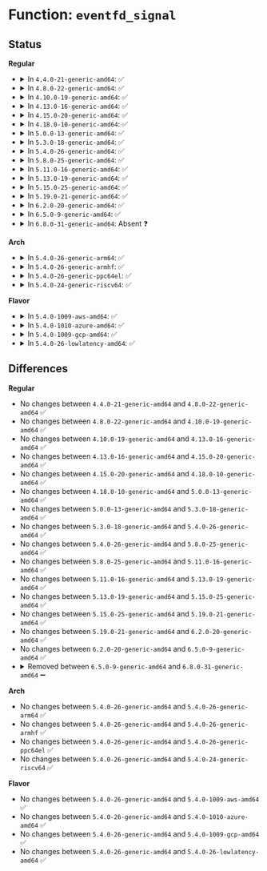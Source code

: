 # Function: <code>eventfd_signal</code>

## Status
<b>Regular</b>
<ul>
<li>
<details>
<summary>In <code>4.4.0-21-generic-amd64</code>: ✅</summary>

```c
__u64 eventfd_signal(struct eventfd_ctx * ctx, __u64 n)
```

```json
{
  "name": "eventfd_signal",
  "collision_type": "Unique Global",
  "inline_type": "No",
  "funcs": [
    {
      "addr": 18446744071581306752,
      "name": "eventfd_signal",
      "external": true,
      "loc": "fs/eventfd.c:54",
      "file": "fs/eventfd.c",
      "inline": "seen, unknown",
      "caller_inline": [],
      "caller_func": [
        "mm/memcontrol.c:mem_cgroup_oom_register_event",
        "mm/memcontrol.c:memcg_event_remove",
        "mm/memcontrol.c:__mem_cgroup_threshold",
        "mm/memcontrol.c:__mem_cgroup_threshold",
        "mm/memcontrol.c:mem_cgroup_oom_synchronize",
        "fs/aio.c:aio_complete"
      ]
    }
  ],
  "symbols": [
    {
      "addr": 18446744071581306752,
      "name": "eventfd_signal",
      "section": ".text",
      "bind": "STB_GLOBAL",
      "size": 116
    }
  ]
}
```
</details>
</li>
<li>
<details>
<summary>In <code>4.8.0-22-generic-amd64</code>: ✅</summary>

```c
__u64 eventfd_signal(struct eventfd_ctx * ctx, __u64 n)
```

```json
{
  "name": "eventfd_signal",
  "collision_type": "Unique Global",
  "inline_type": "No",
  "funcs": [
    {
      "addr": 18446744071581473120,
      "name": "eventfd_signal",
      "external": true,
      "loc": "fs/eventfd.c:54",
      "file": "fs/eventfd.c",
      "inline": "seen, unknown",
      "caller_inline": [],
      "caller_func": [
        "mm/memcontrol.c:memcg_event_remove",
        "mm/memcontrol.c:mem_cgroup_oom_register_event",
        "mm/memcontrol.c:__mem_cgroup_threshold",
        "mm/memcontrol.c:__mem_cgroup_threshold",
        "mm/memcontrol.c:mem_cgroup_oom_synchronize",
        "mm/vmpressure.c:vmpressure_work_fn",
        "fs/aio.c:aio_complete"
      ]
    }
  ],
  "symbols": [
    {
      "addr": 18446744071581473120,
      "name": "eventfd_signal",
      "section": ".text",
      "bind": "STB_GLOBAL",
      "size": 115
    }
  ]
}
```
</details>
</li>
<li>
<details>
<summary>In <code>4.10.0-19-generic-amd64</code>: ✅</summary>

```c
__u64 eventfd_signal(struct eventfd_ctx * ctx, __u64 n)
```

```json
{
  "name": "eventfd_signal",
  "collision_type": "Unique Global",
  "inline_type": "No",
  "funcs": [
    {
      "addr": 18446744071581553808,
      "name": "eventfd_signal",
      "external": true,
      "loc": "fs/eventfd.c:54",
      "file": "fs/eventfd.c",
      "inline": "seen, unknown",
      "caller_inline": [],
      "caller_func": [
        "mm/memcontrol.c:memcg_event_remove",
        "mm/memcontrol.c:mem_cgroup_oom_register_event",
        "mm/memcontrol.c:__mem_cgroup_threshold",
        "mm/memcontrol.c:__mem_cgroup_threshold",
        "mm/memcontrol.c:mem_cgroup_oom_synchronize",
        "mm/vmpressure.c:vmpressure_work_fn",
        "fs/aio.c:aio_complete"
      ]
    }
  ],
  "symbols": [
    {
      "addr": 18446744071581553808,
      "name": "eventfd_signal",
      "section": ".text",
      "bind": "STB_GLOBAL",
      "size": 115
    }
  ]
}
```
</details>
</li>
<li>
<details>
<summary>In <code>4.13.0-16-generic-amd64</code>: ✅</summary>

```c
__u64 eventfd_signal(struct eventfd_ctx * ctx, __u64 n)
```

```json
{
  "name": "eventfd_signal",
  "collision_type": "Unique Global",
  "inline_type": "No",
  "funcs": [
    {
      "addr": 18446744071581607760,
      "name": "eventfd_signal",
      "external": true,
      "loc": "fs/eventfd.c:54",
      "file": "fs/eventfd.c",
      "inline": "seen, unknown",
      "caller_inline": [],
      "caller_func": [
        "mm/memcontrol.c:memcg_event_remove",
        "mm/memcontrol.c:mem_cgroup_oom_register_event",
        "mm/memcontrol.c:__mem_cgroup_threshold",
        "mm/memcontrol.c:__mem_cgroup_threshold",
        "mm/memcontrol.c:mem_cgroup_oom_synchronize",
        "mm/vmpressure.c:vmpressure_work_fn",
        "fs/aio.c:aio_complete"
      ]
    }
  ],
  "symbols": [
    {
      "addr": 18446744071581607760,
      "name": "eventfd_signal",
      "section": ".text",
      "bind": "STB_GLOBAL",
      "size": 115
    }
  ]
}
```
</details>
</li>
<li>
<details>
<summary>In <code>4.15.0-20-generic-amd64</code>: ✅</summary>

```c
__u64 eventfd_signal(struct eventfd_ctx * ctx, __u64 n)
```

```json
{
  "name": "eventfd_signal",
  "collision_type": "Unique Global",
  "inline_type": "No",
  "funcs": [
    {
      "addr": 18446744071581751904,
      "name": "eventfd_signal",
      "external": true,
      "loc": "fs/eventfd.c:54",
      "file": "fs/eventfd.c",
      "inline": "seen, unknown",
      "caller_inline": [],
      "caller_func": [
        "mm/memcontrol.c:memcg_event_remove",
        "mm/memcontrol.c:mem_cgroup_oom_register_event",
        "mm/memcontrol.c:__mem_cgroup_threshold",
        "mm/memcontrol.c:__mem_cgroup_threshold",
        "mm/memcontrol.c:mem_cgroup_oom_synchronize",
        "mm/vmpressure.c:vmpressure_work_fn",
        "fs/aio.c:aio_complete"
      ]
    }
  ],
  "symbols": [
    {
      "addr": 18446744071581751904,
      "name": "eventfd_signal",
      "section": ".text",
      "bind": "STB_GLOBAL",
      "size": 115
    }
  ]
}
```
</details>
</li>
<li>
<details>
<summary>In <code>4.18.0-10-generic-amd64</code>: ✅</summary>

```c
__u64 eventfd_signal(struct eventfd_ctx * ctx, __u64 n)
```

```json
{
  "name": "eventfd_signal",
  "collision_type": "Unique Global",
  "inline_type": "No",
  "funcs": [
    {
      "addr": 18446744071581920400,
      "name": "eventfd_signal",
      "external": true,
      "loc": "fs/eventfd.c:54",
      "file": "fs/eventfd.c",
      "inline": "seen, unknown",
      "caller_inline": [],
      "caller_func": [
        "mm/memcontrol.c:memcg_event_remove",
        "mm/memcontrol.c:mem_cgroup_oom_register_event",
        "mm/memcontrol.c:__mem_cgroup_threshold",
        "mm/memcontrol.c:__mem_cgroup_threshold",
        "mm/memcontrol.c:mem_cgroup_oom_synchronize",
        "mm/vmpressure.c:vmpressure_work_fn",
        "fs/aio.c:aio_complete"
      ]
    }
  ],
  "symbols": [
    {
      "addr": 18446744071581920400,
      "name": "eventfd_signal",
      "section": ".text",
      "bind": "STB_GLOBAL",
      "size": 115
    }
  ]
}
```
</details>
</li>
<li>
<details>
<summary>In <code>5.0.0-13-generic-amd64</code>: ✅</summary>

```c
__u64 eventfd_signal(struct eventfd_ctx * ctx, __u64 n)
```

```json
{
  "name": "eventfd_signal",
  "collision_type": "Unique Global",
  "inline_type": "No",
  "funcs": [
    {
      "addr": 18446744071582004768,
      "name": "eventfd_signal",
      "external": true,
      "loc": "fs/eventfd.c:54",
      "file": "fs/eventfd.c",
      "inline": "seen, unknown",
      "caller_inline": [],
      "caller_func": [
        "mm/memcontrol.c:memcg_event_remove",
        "mm/memcontrol.c:mem_cgroup_oom_register_event",
        "mm/memcontrol.c:mem_cgroup_oom_notify",
        "mm/memcontrol.c:__mem_cgroup_threshold",
        "mm/memcontrol.c:__mem_cgroup_threshold",
        "mm/vmpressure.c:vmpressure_work_fn",
        "fs/aio.c:aio_complete"
      ]
    }
  ],
  "symbols": [
    {
      "addr": 18446744071582004768,
      "name": "eventfd_signal",
      "section": ".text",
      "bind": "STB_GLOBAL",
      "size": 115
    }
  ]
}
```
</details>
</li>
<li>
<details>
<summary>In <code>5.3.0-18-generic-amd64</code>: ✅</summary>

```c
__u64 eventfd_signal(struct eventfd_ctx * ctx, __u64 n)
```

```json
{
  "name": "eventfd_signal",
  "collision_type": "Unique Global",
  "inline_type": "No",
  "funcs": [
    {
      "addr": 18446744071582141328,
      "name": "eventfd_signal",
      "external": true,
      "loc": "fs/eventfd.c:59",
      "file": "fs/eventfd.c",
      "inline": "seen, unknown",
      "caller_inline": [],
      "caller_func": [
        "mm/memcontrol.c:memcg_event_remove",
        "mm/memcontrol.c:mem_cgroup_oom_register_event",
        "mm/memcontrol.c:mem_cgroup_oom_notify",
        "mm/memcontrol.c:__mem_cgroup_threshold",
        "mm/memcontrol.c:__mem_cgroup_threshold",
        "mm/vmpressure.c:vmpressure_work_fn",
        "fs/aio.c:io_submit_one",
        "fs/aio.c:aio_poll_wake",
        "fs/aio.c:aio_poll_complete_work",
        "fs/aio.c:aio_fsync_work",
        "fs/aio.c:aio_complete_rw",
        "fs/io_uring.c:io_cqring_ev_posted"
      ]
    }
  ],
  "symbols": [
    {
      "addr": 18446744071582141328,
      "name": "eventfd_signal",
      "section": ".text",
      "bind": "STB_GLOBAL",
      "size": 119
    }
  ]
}
```
</details>
</li>
<li>
<details>
<summary>In <code>5.4.0-26-generic-amd64</code>: ✅</summary>

```c
__u64 eventfd_signal(struct eventfd_ctx * ctx, __u64 n)
```

```json
{
  "name": "eventfd_signal",
  "collision_type": "Unique Global",
  "inline_type": "No",
  "funcs": [
    {
      "addr": 18446744071582218480,
      "name": "eventfd_signal",
      "external": true,
      "loc": "fs/eventfd.c:61",
      "file": "fs/eventfd.c",
      "inline": "seen, unknown",
      "caller_inline": [],
      "caller_func": [
        "mm/memcontrol.c:memcg_event_remove",
        "mm/memcontrol.c:mem_cgroup_oom_register_event",
        "mm/memcontrol.c:mem_cgroup_oom_notify",
        "mm/memcontrol.c:__mem_cgroup_threshold",
        "mm/memcontrol.c:__mem_cgroup_threshold",
        "mm/vmpressure.c:vmpressure_work_fn",
        "fs/aio.c:io_submit_one",
        "fs/aio.c:aio_poll_complete_work",
        "fs/aio.c:aio_poll_put_work",
        "fs/aio.c:aio_fsync_work",
        "fs/aio.c:aio_complete_rw",
        "fs/io_uring.c:io_cqring_ev_posted",
        "drivers/vfio/pci/vfio_pci.c:vfio_pci_aer_err_detected",
        "drivers/vfio/pci/vfio_pci.c:vfio_pci_request",
        "drivers/vfio/pci/vfio_pci_intrs.c:vfio_pci_set_ctx_trigger_single",
        "drivers/vfio/pci/vfio_pci_intrs.c:vfio_pci_set_msi_trigger",
        "drivers/vfio/pci/vfio_pci_intrs.c:vfio_msihandler",
        "drivers/vfio/pci/vfio_pci_intrs.c:vfio_send_intx_eventfd"
      ]
    }
  ],
  "symbols": [
    {
      "addr": 18446744071582218480,
      "name": "eventfd_signal",
      "section": ".text",
      "bind": "STB_GLOBAL",
      "size": 163
    }
  ]
}
```
</details>
</li>
<li>
<details>
<summary>In <code>5.8.0-25-generic-amd64</code>: ✅</summary>

```c
__u64 eventfd_signal(struct eventfd_ctx * ctx, __u64 n)
```

```json
{
  "name": "eventfd_signal",
  "collision_type": "Unique Global",
  "inline_type": "No",
  "funcs": [
    {
      "addr": 18446744071582455040,
      "name": "eventfd_signal",
      "external": true,
      "loc": "fs/eventfd.c:62",
      "file": "fs/eventfd.c",
      "inline": "seen, unknown",
      "caller_inline": [],
      "caller_func": [
        "mm/memcontrol.c:memcg_event_remove",
        "mm/memcontrol.c:mem_cgroup_oom_register_event",
        "mm/memcontrol.c:mem_cgroup_oom_notify",
        "mm/memcontrol.c:__mem_cgroup_threshold",
        "mm/memcontrol.c:__mem_cgroup_threshold",
        "mm/vmpressure.c:vmpressure_work_fn",
        "fs/aio.c:aio_complete",
        "fs/io_uring.c:io_cqring_ev_posted",
        "drivers/vfio/pci/vfio_pci.c:vfio_pci_aer_err_detected",
        "drivers/vfio/pci/vfio_pci.c:vfio_pci_request",
        "drivers/vfio/pci/vfio_pci_intrs.c:vfio_pci_set_msi_trigger",
        "drivers/vfio/pci/vfio_pci_intrs.c:vfio_pci_set_intx_trigger",
        "drivers/vfio/pci/vfio_pci_intrs.c:vfio_msihandler",
        "drivers/vfio/pci/vfio_pci_intrs.c:vfio_intx_handler"
      ]
    }
  ],
  "symbols": [
    {
      "addr": 18446744071582455040,
      "name": "eventfd_signal",
      "section": ".text",
      "bind": "STB_GLOBAL",
      "size": 162
    }
  ]
}
```
</details>
</li>
<li>
<details>
<summary>In <code>5.11.0-16-generic-amd64</code>: ✅</summary>

```c
__u64 eventfd_signal(struct eventfd_ctx * ctx, __u64 n)
```

```json
{
  "name": "eventfd_signal",
  "collision_type": "Unique Global",
  "inline_type": "No",
  "funcs": [
    {
      "addr": 18446744071582511808,
      "name": "eventfd_signal",
      "external": true,
      "loc": "fs/eventfd.c:62",
      "file": "fs/eventfd.c",
      "inline": "seen, unknown",
      "caller_inline": [],
      "caller_func": [
        "mm/memcontrol.c:memcg_event_remove",
        "mm/memcontrol.c:mem_cgroup_oom_register_event",
        "mm/memcontrol.c:mem_cgroup_oom_notify",
        "mm/memcontrol.c:__mem_cgroup_threshold",
        "mm/memcontrol.c:__mem_cgroup_threshold",
        "mm/vmpressure.c:vmpressure_work_fn",
        "fs/aio.c:aio_complete",
        "fs/io_uring.c:io_cqring_ev_posted_iopoll",
        "fs/io_uring.c:io_cqring_ev_posted",
        "drivers/vfio/pci/vfio_pci.c:vfio_pci_aer_err_detected",
        "drivers/vfio/pci/vfio_pci.c:vfio_pci_request",
        "drivers/vfio/pci/vfio_pci_intrs.c:vfio_pci_set_msi_trigger",
        "drivers/vfio/pci/vfio_pci_intrs.c:vfio_pci_set_intx_trigger",
        "drivers/vfio/pci/vfio_pci_intrs.c:vfio_msihandler",
        "drivers/vfio/pci/vfio_pci_intrs.c:vfio_intx_handler"
      ]
    }
  ],
  "symbols": [
    {
      "addr": 18446744071582511808,
      "name": "eventfd_signal",
      "section": ".text",
      "bind": "STB_GLOBAL",
      "size": 162
    }
  ]
}
```
</details>
</li>
<li>
<details>
<summary>In <code>5.13.0-19-generic-amd64</code>: ✅</summary>

```c
__u64 eventfd_signal(struct eventfd_ctx * ctx, __u64 n)
```

```json
{
  "name": "eventfd_signal",
  "collision_type": "Unique Global",
  "inline_type": "No",
  "funcs": [
    {
      "addr": 18446744071582539584,
      "name": "eventfd_signal",
      "external": true,
      "loc": "fs/eventfd.c:62",
      "file": "fs/eventfd.c",
      "inline": "seen, unknown",
      "caller_inline": [],
      "caller_func": [
        "mm/memcontrol.c:memcg_event_remove",
        "mm/memcontrol.c:mem_cgroup_oom_register_event",
        "mm/memcontrol.c:mem_cgroup_oom_notify",
        "mm/memcontrol.c:__mem_cgroup_threshold",
        "mm/memcontrol.c:__mem_cgroup_threshold",
        "mm/vmpressure.c:vmpressure_work_fn",
        "fs/aio.c:aio_complete",
        "fs/io_uring.c:io_iopoll_complete",
        "fs/io_uring.c:io_cqring_ev_posted",
        "drivers/vfio/pci/vfio_pci.c:vfio_pci_aer_err_detected",
        "drivers/vfio/pci/vfio_pci.c:vfio_pci_request",
        "drivers/vfio/pci/vfio_pci_intrs.c:vfio_pci_set_msi_trigger",
        "drivers/vfio/pci/vfio_pci_intrs.c:vfio_pci_set_intx_trigger",
        "drivers/vfio/pci/vfio_pci_intrs.c:vfio_msihandler",
        "drivers/vfio/pci/vfio_pci_intrs.c:vfio_intx_handler"
      ]
    }
  ],
  "symbols": [
    {
      "addr": 18446744071582539584,
      "name": "eventfd_signal",
      "section": ".text",
      "bind": "STB_GLOBAL",
      "size": 163
    }
  ]
}
```
</details>
</li>
<li>
<details>
<summary>In <code>5.15.0-25-generic-amd64</code>: ✅</summary>

```c
__u64 eventfd_signal(struct eventfd_ctx * ctx, __u64 n)
```

```json
{
  "name": "eventfd_signal",
  "collision_type": "Unique Global",
  "inline_type": "No",
  "funcs": [
    {
      "addr": 18446744071582855680,
      "name": "eventfd_signal",
      "external": true,
      "loc": "fs/eventfd.c:60",
      "file": "fs/eventfd.c",
      "inline": "seen, unknown",
      "caller_inline": [],
      "caller_func": [
        "mm/memcontrol.c:memcg_event_remove",
        "mm/memcontrol.c:mem_cgroup_oom_register_event",
        "mm/memcontrol.c:mem_cgroup_oom_notify",
        "mm/memcontrol.c:__mem_cgroup_threshold",
        "mm/memcontrol.c:__mem_cgroup_threshold",
        "mm/vmpressure.c:vmpressure_work_fn",
        "fs/aio.c:aio_complete",
        "fs/io_uring.c:io_iopoll_complete",
        "fs/io_uring.c:io_cqring_ev_posted",
        "drivers/vfio/pci/vfio_pci_core.c:vfio_pci_aer_err_detected",
        "drivers/vfio/pci/vfio_pci_core.c:vfio_pci_core_request",
        "drivers/vfio/pci/vfio_pci_intrs.c:vfio_pci_set_msi_trigger",
        "drivers/vfio/pci/vfio_pci_intrs.c:vfio_pci_set_intx_trigger",
        "drivers/vfio/pci/vfio_pci_intrs.c:vfio_msihandler",
        "drivers/vfio/pci/vfio_pci_intrs.c:vfio_intx_handler"
      ]
    }
  ],
  "symbols": [
    {
      "addr": 18446744071582855680,
      "name": "eventfd_signal",
      "section": ".text",
      "bind": "STB_GLOBAL",
      "size": 182
    }
  ]
}
```
</details>
</li>
<li>
<details>
<summary>In <code>5.19.0-21-generic-amd64</code>: ✅</summary>

```c
__u64 eventfd_signal(struct eventfd_ctx * ctx, __u64 n)
```

```json
{
  "name": "eventfd_signal",
  "collision_type": "Unique Global",
  "inline_type": "No",
  "funcs": [
    {
      "addr": 18446744071583418160,
      "name": "eventfd_signal",
      "external": true,
      "loc": "fs/eventfd.c:60",
      "file": "fs/eventfd.c",
      "inline": "seen, unknown",
      "caller_inline": [],
      "caller_func": [
        "mm/memcontrol.c:memcg_event_remove",
        "mm/memcontrol.c:mem_cgroup_oom_register_event",
        "mm/memcontrol.c:mem_cgroup_oom_notify",
        "mm/memcontrol.c:__mem_cgroup_threshold",
        "mm/memcontrol.c:__mem_cgroup_threshold",
        "mm/vmpressure.c:vmpressure_work_fn",
        "fs/aio.c:aio_complete",
        "io_uring/io_uring.c:__io_commit_cqring_flush",
        "drivers/vfio/pci/vfio_pci_core.c:vfio_pci_core_aer_err_detected",
        "drivers/vfio/pci/vfio_pci_core.c:vfio_pci_core_request",
        "drivers/vfio/pci/vfio_pci_intrs.c:vfio_pci_set_ctx_trigger_single",
        "drivers/vfio/pci/vfio_pci_intrs.c:vfio_pci_set_msi_trigger",
        "drivers/vfio/pci/vfio_pci_intrs.c:vfio_pci_set_intx_trigger",
        "drivers/vfio/pci/vfio_pci_intrs.c:vfio_pci_set_intx_unmask",
        "drivers/vfio/pci/vfio_pci_intrs.c:vfio_msihandler",
        "drivers/vfio/pci/vfio_pci_intrs.c:vfio_intx_handler"
      ]
    }
  ],
  "symbols": [
    {
      "addr": 18446744071583418160,
      "name": "eventfd_signal",
      "section": ".text",
      "bind": "STB_GLOBAL",
      "size": 206
    }
  ]
}
```
</details>
</li>
<li>
<details>
<summary>In <code>6.2.0-20-generic-amd64</code>: ✅</summary>

```c
__u64 eventfd_signal(struct eventfd_ctx * ctx, __u64 n)
```

```json
{
  "name": "eventfd_signal",
  "collision_type": "Unique Global",
  "inline_type": "No",
  "funcs": [
    {
      "addr": 18446744071584009024,
      "name": "eventfd_signal",
      "external": true,
      "loc": "fs/eventfd.c:88",
      "file": "fs/eventfd.c",
      "inline": "seen, unknown",
      "caller_inline": [],
      "caller_func": [
        "mm/memcontrol.c:memcg_event_remove",
        "mm/memcontrol.c:mem_cgroup_oom_register_event",
        "mm/memcontrol.c:mem_cgroup_oom_notify",
        "mm/memcontrol.c:__mem_cgroup_threshold",
        "mm/memcontrol.c:__mem_cgroup_threshold",
        "mm/vmpressure.c:vmpressure_work_fn",
        "fs/aio.c:aio_complete"
      ]
    }
  ],
  "symbols": [
    {
      "addr": 18446744071584009024,
      "name": "eventfd_signal",
      "section": ".text",
      "bind": "STB_GLOBAL",
      "size": 28
    }
  ]
}
```
</details>
</li>
<li>
<details>
<summary>In <code>6.5.0-9-generic-amd64</code>: ✅</summary>

```c
__u64 eventfd_signal(struct eventfd_ctx * ctx, __u64 n)
```

```json
{
  "name": "eventfd_signal",
  "collision_type": "Unique Global",
  "inline_type": "No",
  "funcs": [
    {
      "addr": 18446744071584233440,
      "name": "eventfd_signal",
      "external": true,
      "loc": "fs/eventfd.c:88",
      "file": "fs/eventfd.c",
      "inline": "seen, unknown",
      "caller_inline": [],
      "caller_func": [
        "mm/memcontrol.c:memcg_event_remove",
        "mm/memcontrol.c:mem_cgroup_oom_register_event",
        "mm/memcontrol.c:mem_cgroup_oom_notify",
        "mm/memcontrol.c:__mem_cgroup_threshold",
        "mm/memcontrol.c:__mem_cgroup_threshold",
        "mm/vmpressure.c:vmpressure_work_fn",
        "fs/aio.c:aio_complete"
      ]
    }
  ],
  "symbols": [
    {
      "addr": 18446744071584233440,
      "name": "eventfd_signal",
      "section": ".text",
      "bind": "STB_GLOBAL",
      "size": 28
    }
  ]
}
```
</details>
</li>
<li>
<details>
<summary>In <code>6.8.0-31-generic-amd64</code>: Absent ❓</summary>

```json
{
  "name": "eventfd_signal",
  "collision_type": "Static Duplication",
  "inline_type": "Full",
  "funcs": [
    {
      "addr": 18446744071583791478,
      "name": "eventfd_signal",
      "external": false,
      "loc": "include/linux/eventfd.h:87",
      "file": "mm/memcontrol.c",
      "inline": "declared, inlined",
      "caller_inline": [
        "mm/memcontrol.c:memcg_event_remove",
        "mm/memcontrol.c:mem_cgroup_oom_register_event",
        "mm/memcontrol.c:mem_cgroup_oom_notify",
        "mm/memcontrol.c:__mem_cgroup_threshold",
        "mm/memcontrol.c:__mem_cgroup_threshold"
      ],
      "caller_func": []
    },
    {
      "addr": 18446744071583829930,
      "name": "eventfd_signal",
      "external": false,
      "loc": "include/linux/eventfd.h:87",
      "file": "mm/vmpressure.c",
      "inline": "declared, inlined",
      "caller_inline": [
        "mm/vmpressure.c:vmpressure_work_fn"
      ],
      "caller_func": []
    },
    {
      "addr": 18446744071584471088,
      "name": "eventfd_signal",
      "external": false,
      "loc": "include/linux/eventfd.h:87",
      "file": "fs/aio.c",
      "inline": "declared, inlined",
      "caller_inline": [
        "fs/aio.c:aio_complete"
      ],
      "caller_func": []
    },
    {
      "addr": 18446744071592145391,
      "name": "eventfd_signal",
      "external": false,
      "loc": "include/linux/eventfd.h:87",
      "file": "drivers/gpu/drm/drm_syncobj.c",
      "inline": "declared, inlined",
      "caller_inline": [
        "drivers/gpu/drm/drm_syncobj.c:syncobj_eventfd_entry_fence_func"
      ],
      "caller_func": []
    }
  ],
  "symbols": []
}
```
</details>
</li>
</ul>
<b>Arch</b>
<ul>
<li>
<details>
<summary>In <code>5.4.0-26-generic-arm64</code>: ✅</summary>

```c
__u64 eventfd_signal(struct eventfd_ctx * ctx, __u64 n)
```

```json
{
  "name": "eventfd_signal",
  "collision_type": "Unique Global",
  "inline_type": "No",
  "funcs": [
    {
      "addr": 18446603336493785360,
      "name": "eventfd_signal",
      "external": true,
      "loc": "fs/eventfd.c:61",
      "file": "fs/eventfd.c",
      "inline": "seen, unknown",
      "caller_inline": [],
      "caller_func": [
        "virt/kvm/eventfd.c:ioeventfd_write",
        "virt/kvm/eventfd.c:irqfd_resampler_ack",
        "mm/memcontrol.c:memcg_event_remove",
        "mm/memcontrol.c:mem_cgroup_oom_register_event",
        "mm/memcontrol.c:mem_cgroup_oom_notify",
        "mm/memcontrol.c:__mem_cgroup_threshold",
        "mm/memcontrol.c:__mem_cgroup_threshold",
        "mm/vmpressure.c:vmpressure_work_fn",
        "fs/aio.c:aio_complete",
        "fs/io_uring.c:io_cqring_ev_posted"
      ]
    }
  ],
  "symbols": [
    {
      "addr": 18446603336493785360,
      "name": "eventfd_signal",
      "section": ".text",
      "bind": "STB_GLOBAL",
      "size": 356
    }
  ]
}
```
</details>
</li>
<li>
<details>
<summary>In <code>5.4.0-26-generic-armhf</code>: ✅</summary>

```c
__u64 eventfd_signal(struct eventfd_ctx * ctx, __u64 n)
```

```json
{
  "name": "eventfd_signal",
  "collision_type": "Unique Global",
  "inline_type": "No",
  "funcs": [
    {
      "addr": 3227297112,
      "name": "eventfd_signal",
      "external": true,
      "loc": "fs/eventfd.c:61",
      "file": "fs/eventfd.c",
      "inline": "seen, unknown",
      "caller_inline": [],
      "caller_func": [
        "mm/memcontrol.c:memcg_event_remove",
        "mm/memcontrol.c:mem_cgroup_oom_register_event",
        "mm/memcontrol.c:mem_cgroup_oom_notify",
        "mm/memcontrol.c:__mem_cgroup_threshold",
        "mm/memcontrol.c:__mem_cgroup_threshold",
        "mm/vmpressure.c:vmpressure_work_fn",
        "fs/aio.c:aio_complete",
        "fs/io_uring.c:io_cqring_ev_posted"
      ]
    }
  ],
  "symbols": [
    {
      "addr": 3227297112,
      "name": "eventfd_signal",
      "section": ".text",
      "bind": "STB_GLOBAL",
      "size": 320
    }
  ]
}
```
</details>
</li>
<li>
<details>
<summary>In <code>5.4.0-26-generic-ppc64el</code>: ✅</summary>

```c
__u64 eventfd_signal(struct eventfd_ctx * ctx, __u64 n)
```

```json
{
  "name": "eventfd_signal",
  "collision_type": "Unique Global",
  "inline_type": "No",
  "funcs": [
    {
      "addr": 13835058055287396848,
      "name": "eventfd_signal",
      "external": true,
      "loc": "fs/eventfd.c:61",
      "file": "fs/eventfd.c",
      "inline": "seen, unknown",
      "caller_inline": [],
      "caller_func": [
        "mm/memcontrol.c:memcg_event_remove",
        "mm/memcontrol.c:mem_cgroup_oom_register_event",
        "mm/memcontrol.c:mem_cgroup_oom_notify",
        "mm/memcontrol.c:__mem_cgroup_threshold",
        "mm/memcontrol.c:__mem_cgroup_threshold",
        "mm/vmpressure.c:vmpressure_work_fn",
        "fs/aio.c:io_submit_one",
        "fs/aio.c:io_submit_one",
        "fs/aio.c:aio_poll_wake",
        "fs/aio.c:aio_poll_complete_work",
        "fs/aio.c:aio_poll_put_work",
        "fs/aio.c:aio_fsync_work",
        "fs/aio.c:aio_complete_rw",
        "fs/io_uring.c:io_cqring_ev_posted",
        "drivers/vfio/pci/vfio_pci.c:vfio_pci_aer_err_detected",
        "drivers/vfio/pci/vfio_pci.c:vfio_pci_request",
        "drivers/vfio/pci/vfio_pci_intrs.c:vfio_pci_set_ctx_trigger_single",
        "drivers/vfio/pci/vfio_pci_intrs.c:vfio_pci_set_msi_trigger",
        "drivers/vfio/pci/vfio_pci_intrs.c:vfio_msihandler",
        "drivers/vfio/pci/vfio_pci_intrs.c:vfio_send_intx_eventfd"
      ]
    }
  ],
  "symbols": [
    {
      "addr": 13835058055287396848,
      "name": "eventfd_signal",
      "section": ".text",
      "bind": "STB_GLOBAL",
      "size": 364
    }
  ]
}
```
</details>
</li>
<li>
<details>
<summary>In <code>5.4.0-24-generic-riscv64</code>: ✅</summary>

```c
__u64 eventfd_signal(struct eventfd_ctx * ctx, __u64 n)
```

```json
{
  "name": "eventfd_signal",
  "collision_type": "Unique Global",
  "inline_type": "No",
  "funcs": [
    {
      "addr": 18446743936273376246,
      "name": "eventfd_signal",
      "external": true,
      "loc": "fs/eventfd.c:61",
      "file": "fs/eventfd.c",
      "inline": "seen, unknown",
      "caller_inline": [],
      "caller_func": [
        "mm/memcontrol.c:memcg_event_remove",
        "mm/memcontrol.c:mem_cgroup_oom_register_event",
        "mm/memcontrol.c:mem_cgroup_oom_notify",
        "mm/memcontrol.c:__mem_cgroup_threshold",
        "mm/memcontrol.c:__mem_cgroup_threshold",
        "mm/vmpressure.c:vmpressure_work_fn",
        "fs/aio.c:aio_complete",
        "fs/io_uring.c:io_cqring_ev_posted"
      ]
    }
  ],
  "symbols": [
    {
      "addr": 18446743936273376246,
      "name": "eventfd_signal",
      "section": ".text",
      "bind": "STB_GLOBAL",
      "size": 246
    }
  ]
}
```
</details>
</li>
</ul>
<b>Flavor</b>
<ul>
<li>
<details>
<summary>In <code>5.4.0-1009-aws-amd64</code>: ✅</summary>

```c
__u64 eventfd_signal(struct eventfd_ctx * ctx, __u64 n)
```

```json
{
  "name": "eventfd_signal",
  "collision_type": "Unique Global",
  "inline_type": "No",
  "funcs": [
    {
      "addr": 18446744071582187216,
      "name": "eventfd_signal",
      "external": true,
      "loc": "fs/eventfd.c:61",
      "file": "fs/eventfd.c",
      "inline": "seen, unknown",
      "caller_inline": [],
      "caller_func": [
        "mm/memcontrol.c:memcg_event_remove",
        "mm/memcontrol.c:mem_cgroup_oom_register_event",
        "mm/memcontrol.c:mem_cgroup_oom_notify",
        "mm/memcontrol.c:__mem_cgroup_threshold",
        "mm/memcontrol.c:__mem_cgroup_threshold",
        "mm/vmpressure.c:vmpressure_work_fn",
        "fs/aio.c:io_submit_one",
        "fs/aio.c:aio_poll_complete_work",
        "fs/aio.c:aio_poll_put_work",
        "fs/aio.c:aio_fsync_work",
        "fs/aio.c:aio_complete_rw",
        "fs/io_uring.c:io_cqring_ev_posted"
      ]
    }
  ],
  "symbols": [
    {
      "addr": 18446744071582187216,
      "name": "eventfd_signal",
      "section": ".text",
      "bind": "STB_GLOBAL",
      "size": 163
    }
  ]
}
```
</details>
</li>
<li>
<details>
<summary>In <code>5.4.0-1010-azure-amd64</code>: ✅</summary>

```c
__u64 eventfd_signal(struct eventfd_ctx * ctx, __u64 n)
```

```json
{
  "name": "eventfd_signal",
  "collision_type": "Unique Global",
  "inline_type": "No",
  "funcs": [
    {
      "addr": 18446744071582124784,
      "name": "eventfd_signal",
      "external": true,
      "loc": "fs/eventfd.c:61",
      "file": "fs/eventfd.c",
      "inline": "seen, unknown",
      "caller_inline": [],
      "caller_func": [
        "mm/memcontrol.c:memcg_event_remove",
        "mm/memcontrol.c:mem_cgroup_oom_register_event",
        "mm/memcontrol.c:mem_cgroup_oom_notify",
        "mm/memcontrol.c:__mem_cgroup_threshold",
        "mm/memcontrol.c:__mem_cgroup_threshold",
        "mm/vmpressure.c:vmpressure_work_fn",
        "fs/aio.c:io_submit_one",
        "fs/aio.c:aio_poll_wake",
        "fs/aio.c:aio_poll_complete_work",
        "fs/aio.c:aio_poll_put_work",
        "fs/aio.c:aio_fsync_work",
        "fs/aio.c:aio_complete_rw",
        "fs/io_uring.c:io_cqring_ev_posted",
        "drivers/vfio/pci/vfio_pci.c:vfio_pci_aer_err_detected",
        "drivers/vfio/pci/vfio_pci.c:vfio_pci_request",
        "drivers/vfio/pci/vfio_pci_intrs.c:vfio_pci_set_ctx_trigger_single",
        "drivers/vfio/pci/vfio_pci_intrs.c:vfio_pci_set_msi_trigger",
        "drivers/vfio/pci/vfio_pci_intrs.c:vfio_msihandler",
        "drivers/vfio/pci/vfio_pci_intrs.c:vfio_send_intx_eventfd"
      ]
    }
  ],
  "symbols": [
    {
      "addr": 18446744071582124784,
      "name": "eventfd_signal",
      "section": ".text",
      "bind": "STB_GLOBAL",
      "size": 163
    }
  ]
}
```
</details>
</li>
<li>
<details>
<summary>In <code>5.4.0-1009-gcp-amd64</code>: ✅</summary>

```c
__u64 eventfd_signal(struct eventfd_ctx * ctx, __u64 n)
```

```json
{
  "name": "eventfd_signal",
  "collision_type": "Unique Global",
  "inline_type": "No",
  "funcs": [
    {
      "addr": 18446744071582177696,
      "name": "eventfd_signal",
      "external": true,
      "loc": "fs/eventfd.c:61",
      "file": "fs/eventfd.c",
      "inline": "seen, unknown",
      "caller_inline": [],
      "caller_func": [
        "mm/memcontrol.c:memcg_event_remove",
        "mm/memcontrol.c:mem_cgroup_oom_register_event",
        "mm/memcontrol.c:mem_cgroup_oom_notify",
        "mm/memcontrol.c:__mem_cgroup_threshold",
        "mm/memcontrol.c:__mem_cgroup_threshold",
        "mm/vmpressure.c:vmpressure_work_fn",
        "fs/aio.c:io_submit_one",
        "fs/aio.c:aio_poll_complete_work",
        "fs/aio.c:aio_poll_put_work",
        "fs/aio.c:aio_fsync_work",
        "fs/aio.c:aio_complete_rw",
        "fs/io_uring.c:io_cqring_ev_posted",
        "drivers/vfio/pci/vfio_pci.c:vfio_pci_aer_err_detected",
        "drivers/vfio/pci/vfio_pci.c:vfio_pci_request",
        "drivers/vfio/pci/vfio_pci_intrs.c:vfio_pci_set_ctx_trigger_single",
        "drivers/vfio/pci/vfio_pci_intrs.c:vfio_pci_set_msi_trigger",
        "drivers/vfio/pci/vfio_pci_intrs.c:vfio_msihandler",
        "drivers/vfio/pci/vfio_pci_intrs.c:vfio_send_intx_eventfd"
      ]
    }
  ],
  "symbols": [
    {
      "addr": 18446744071582177696,
      "name": "eventfd_signal",
      "section": ".text",
      "bind": "STB_GLOBAL",
      "size": 163
    }
  ]
}
```
</details>
</li>
<li>
<details>
<summary>In <code>5.4.0-26-lowlatency-amd64</code>: ✅</summary>

```c
__u64 eventfd_signal(struct eventfd_ctx * ctx, __u64 n)
```

```json
{
  "name": "eventfd_signal",
  "collision_type": "Unique Global",
  "inline_type": "No",
  "funcs": [
    {
      "addr": 18446744071582253840,
      "name": "eventfd_signal",
      "external": true,
      "loc": "fs/eventfd.c:61",
      "file": "fs/eventfd.c",
      "inline": "seen, unknown",
      "caller_inline": [],
      "caller_func": [
        "mm/memcontrol.c:memcg_event_remove",
        "mm/memcontrol.c:mem_cgroup_oom_register_event",
        "mm/memcontrol.c:mem_cgroup_oom_notify",
        "mm/memcontrol.c:__mem_cgroup_threshold",
        "mm/memcontrol.c:__mem_cgroup_threshold",
        "mm/vmpressure.c:vmpressure_work_fn",
        "fs/aio.c:io_submit_one",
        "fs/aio.c:aio_poll_wake",
        "fs/aio.c:aio_poll_complete_work",
        "fs/aio.c:aio_poll_put_work",
        "fs/aio.c:aio_fsync_work",
        "fs/aio.c:aio_complete_rw",
        "fs/io_uring.c:io_cqring_ev_posted",
        "drivers/vfio/pci/vfio_pci.c:vfio_pci_aer_err_detected",
        "drivers/vfio/pci/vfio_pci.c:vfio_pci_request",
        "drivers/vfio/pci/vfio_pci_intrs.c:vfio_pci_set_ctx_trigger_single",
        "drivers/vfio/pci/vfio_pci_intrs.c:vfio_pci_set_msi_trigger",
        "drivers/vfio/pci/vfio_pci_intrs.c:vfio_msihandler",
        "drivers/vfio/pci/vfio_pci_intrs.c:vfio_send_intx_eventfd"
      ]
    }
  ],
  "symbols": [
    {
      "addr": 18446744071582253840,
      "name": "eventfd_signal",
      "section": ".text",
      "bind": "STB_GLOBAL",
      "size": 163
    }
  ]
}
```
</details>
</li>
</ul>

## Differences
<b>Regular</b>
<ul>
<li>
No changes between <code>4.4.0-21-generic-amd64</code> and <code>4.8.0-22-generic-amd64</code> ✅
</li>
<li>
No changes between <code>4.8.0-22-generic-amd64</code> and <code>4.10.0-19-generic-amd64</code> ✅
</li>
<li>
No changes between <code>4.10.0-19-generic-amd64</code> and <code>4.13.0-16-generic-amd64</code> ✅
</li>
<li>
No changes between <code>4.13.0-16-generic-amd64</code> and <code>4.15.0-20-generic-amd64</code> ✅
</li>
<li>
No changes between <code>4.15.0-20-generic-amd64</code> and <code>4.18.0-10-generic-amd64</code> ✅
</li>
<li>
No changes between <code>4.18.0-10-generic-amd64</code> and <code>5.0.0-13-generic-amd64</code> ✅
</li>
<li>
No changes between <code>5.0.0-13-generic-amd64</code> and <code>5.3.0-18-generic-amd64</code> ✅
</li>
<li>
No changes between <code>5.3.0-18-generic-amd64</code> and <code>5.4.0-26-generic-amd64</code> ✅
</li>
<li>
No changes between <code>5.4.0-26-generic-amd64</code> and <code>5.8.0-25-generic-amd64</code> ✅
</li>
<li>
No changes between <code>5.8.0-25-generic-amd64</code> and <code>5.11.0-16-generic-amd64</code> ✅
</li>
<li>
No changes between <code>5.11.0-16-generic-amd64</code> and <code>5.13.0-19-generic-amd64</code> ✅
</li>
<li>
No changes between <code>5.13.0-19-generic-amd64</code> and <code>5.15.0-25-generic-amd64</code> ✅
</li>
<li>
No changes between <code>5.15.0-25-generic-amd64</code> and <code>5.19.0-21-generic-amd64</code> ✅
</li>
<li>
No changes between <code>5.19.0-21-generic-amd64</code> and <code>6.2.0-20-generic-amd64</code> ✅
</li>
<li>
No changes between <code>6.2.0-20-generic-amd64</code> and <code>6.5.0-9-generic-amd64</code> ✅
</li>
<li>
<details>
<summary>Removed between <code>6.5.0-9-generic-amd64</code> and <code>6.8.0-31-generic-amd64</code> ➖</summary>

```c
__u64 eventfd_signal(struct eventfd_ctx * ctx, __u64 n)
```
</details>
</li>
</ul>
<b>Arch</b>
<ul>
<li>
No changes between <code>5.4.0-26-generic-amd64</code> and <code>5.4.0-26-generic-arm64</code> ✅
</li>
<li>
No changes between <code>5.4.0-26-generic-amd64</code> and <code>5.4.0-26-generic-armhf</code> ✅
</li>
<li>
No changes between <code>5.4.0-26-generic-amd64</code> and <code>5.4.0-26-generic-ppc64el</code> ✅
</li>
<li>
No changes between <code>5.4.0-26-generic-amd64</code> and <code>5.4.0-24-generic-riscv64</code> ✅
</li>
</ul>
<b>Flavor</b>
<ul>
<li>
No changes between <code>5.4.0-26-generic-amd64</code> and <code>5.4.0-1009-aws-amd64</code> ✅
</li>
<li>
No changes between <code>5.4.0-26-generic-amd64</code> and <code>5.4.0-1010-azure-amd64</code> ✅
</li>
<li>
No changes between <code>5.4.0-26-generic-amd64</code> and <code>5.4.0-1009-gcp-amd64</code> ✅
</li>
<li>
No changes between <code>5.4.0-26-generic-amd64</code> and <code>5.4.0-26-lowlatency-amd64</code> ✅
</li>
</ul>
